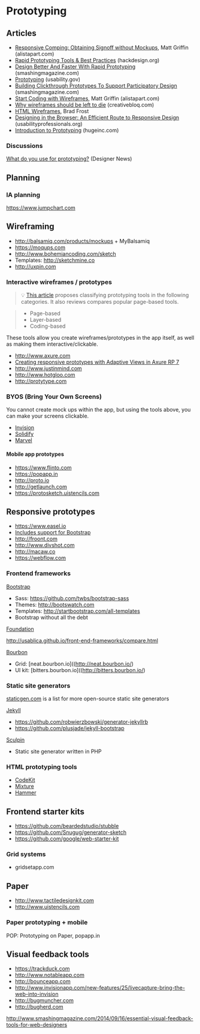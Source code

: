 # Prototyping

## Articles

* [Responsive Comping: Obtaining Signoff without Mockups](http://alistapart.com/article/responsive-comping-obtaining-signoff-with-mockups), Matt Griffin (alistapart.com)
* [Rapid Prototyping Tools & Best Practices](http://hackdesign.org/lessons/10) (hackdesign.org)
* [Design Better And Faster With Rapid Prototyping](http://www.smashingmagazine.com/2010/06/16/design-better-faster-with-rapid-prototyping/) (smashingmagazine.com)
* [Prototyping](http://www.usability.gov/how-to-and-tools/methods/prototyping.html) (usability.gov)
* [Building Clickthrough Prototypes To Support Participatory Design](http://uxdesign.smashingmagazine.com/2014/03/06/building-clickthrough-prototypes-to-support-participatory-design/) (smashingmagazine.com)
* [Start Coding with Wireframes](http://alistapart.com/column/start-coding-with-wireframes), Matt Griffin (alistapart.com)
* [Why wireframes should be left to die](http://www.creativebloq.com/netmag/why-wireframes-should-be-left-die-31411165/) (creativebloq.com)
* [HTML Wireframes](http://bradfrostweb.com/blog/post/html-wireframes/), Brad Frost
* [Designing in the Browser: An Efficient Route to Responsive Design](http://www.usabilityprofessionals.org/uxmagazine/designing-in-the-browser/) (usabilityprofessionals.org)
* [Introduction to Prototyping](http://www.hugeinc.com/ideas/perspective/prototyping) (hugeinc.com)


### Discussions

[What do you use for prototyping?](https://news.layervault.com/stories/23818-ask-dn-what-do-you-use-for-prototyping) (Designer News)

## Planning

### IA planning

https://www.jumpchart.com

## Wireframing

* http://balsamiq.com/products/mockups + MyBalsamiq
* https://moqups.com
* http://www.bohemiancoding.com/sketch
 * Templates: http://sketchmine.co
* http://uxpin.com

### Interactive wireframes / prototypes

> :bulb: [This article](http://uxmag.com/articles/comparing-four-popular-page%E2%80%93based-interactive-prototyping-tools) proposes classifying prototyping tools in the following categories. It also reviews compares popular page-based tools.

> * Page-based
> * Layer-based
> * Coding-based

These tools allow you create wireframes/prototypes in the app itself, as well as making them interactive/clickable.

* http://www.axure.com
 * [Creating responsive prototypes with Adaptive Views in Axure RP 7](http://uxdesign.smashingmagazine.com/2014/02/26/creating-responsive-prototypes-adaptive-views-axure-rp-7/)
* http://www.justinmind.com
* http://www.hotgloo.com
* http://protytype.com


### BYOS (Bring Your Own Screens)

You cannot create mock ups within the app, but using the tools above, you can make your screens clickable.

* [Invision](http://www.invisionapp.com/)
* [Solidify](http://www.solidifyapp.com/)
* [Marvel](https://marvelapp.com/)

#### Mobile app prototypes

* https://www.flinto.com
* https://popapp.in
* http://proto.io
* http://getlaunch.com
* https://protosketch.uistencils.com

## Responsive prototypes

* https://www.easel.io
 * [Includes support for Bootstrap](http://help.easel.io/guide/using-bootstrap)
* http://froont.com
* http://www.divshot.com
* http://macaw.co
* https://webflow.com

### Frontend frameworks

[Bootstrap](http://getbootstrap.com/)

* Sass: https://github.com/twbs/bootstrap-sass
* Themes: http://bootswatch.com
* Templates: http://startbootstrap.com/all-templates
* Bootstrap without all the debt

[Foundation](http://foundation.zurb.com/)

http://usablica.github.io/front-end-frameworks/compare.html

[Bourbon](http://bourbon.io/)

* Grid: [neat.bourbon.io]((http://neat.bourbon.io/)
* UI kit: [bitters.bourbon.io]((http://bitters.bourbon.io/)

### Static site generators

[staticgen.com](https://www.staticgen.com/) is a list for more open-source static site generators

[Jekyll](http://jekyllrb.com/)

* https://github.com/robwierzbowski/generator-jekyllrb   
* https://github.com/plusjade/jekyll-bootstrap

[Sculpin](https://sculpin.io)

* Static site generator written in PHP


### HTML prototyping tools

* [CodeKit](https://incident57.com/codekit/)
* [Mixture](http://mixture.io/)
* [Hammer](http://hammerformac.com/)

## Frontend starter kits

* https://github.com/beardedstudio/stubble
* https://github.com/Snugug/generator-sketch
* https://github.com/google/web-starter-kit

### Grid systems

* gridsetapp.com


## Paper

* http://www.tactiledesignkit.com
* http://www.uistencils.com

### Paper prototyping + mobile

POP: Prototyping on Paper, popapp.in


## Visual feedback tools

* https://trackduck.com
* http://www.notableapp.com
* http://bounceapp.com
* http://www.invisionapp.com/new-features/25/livecapture-bring-the-web-into-invision
* http://bugmuncher.com
* http://bugherd.com

http://www.smashingmagazine.com/2014/09/16/essential-visual-feedback-tools-for-web-designers
